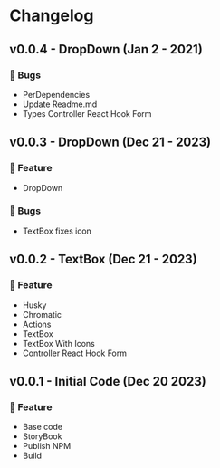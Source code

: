 <!-- markdownlint-configure-file { "MD024": { "allow_different_nesting": true } } -->
# Changelog

## v0.0.4 - DropDown (Jan 2 - 2021)

### 🐛 Bugs

- PerDependencies
- Update Readme.md
- Types Controller React Hook Form

## v0.0.3 - DropDown (Dec 21 - 2023)

### 👾 Feature

- DropDown

### 🐛 Bugs

- TextBox fixes icon

## v0.0.2 - TextBox (Dec 21 - 2023)

### 👾 Feature

- Husky
- Chromatic
- Actions
- TextBox
- TextBox With Icons
- Controller React Hook Form

## v0.0.1 - Initial Code (Dec 20 2023)

### 👾 Feature

- Base code
- StoryBook
- Publish NPM
- Build
